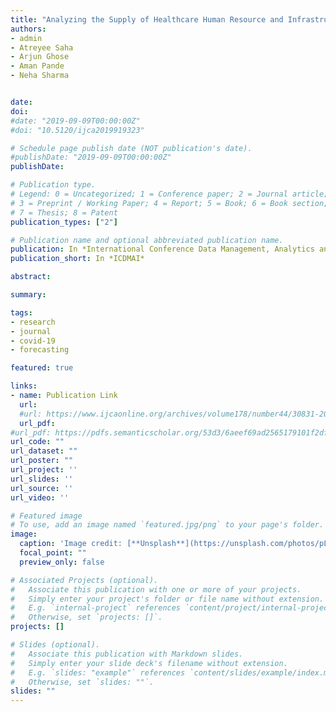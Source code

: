 ```yaml
---
title: "Analyzing the Supply of Healthcare Human Resource and Infrastructure of India to Handle COVID-19 cases aand Building a Prediction Model"
authors: 
- admin
- Atreyee Saha
- Arjun Ghose
- Aman Pande
- Neha Sharma


date: 
doi: 
#date: "2019-09-09T00:00:00Z"
#doi: "10.5120/ijca2019919323"

# Schedule page publish date (NOT publication's date).
#publishDate: "2019-09-09T00:00:00Z"
publishDate:

# Publication type.
# Legend: 0 = Uncategorized; 1 = Conference paper; 2 = Journal article;
# 3 = Preprint / Working Paper; 4 = Report; 5 = Book; 6 = Book section;
# 7 = Thesis; 8 = Patent
publication_types: ["2"]

# Publication name and optional abbreviated publication name.
publication: In *International Conference Data Management, Analytics and Innovation*
publication_short: In *ICDMAI*

abstract: 

summary: 

tags:
- research
- journal 
- covid-19
- forecasting

featured: true

links:
- name: Publication Link
  url:
  #url: https://www.ijcaonline.org/archives/volume178/number44/30831-2019919323
  url_pdf: 
#url_pdf: https://pdfs.semanticscholar.org/53d3/6aeef69ad2565179101f2df971e34f156d87.pdf
url_code: ""
url_dataset: ""
url_poster: ""
url_project: ''
url_slides: ''
url_source: ''
url_video: ''

# Featured image
# To use, add an image named `featured.jpg/png` to your page's folder. 
image:
  caption: 'Image credit: [**Unsplash**](https://unsplash.com/photos/pLCdAaMFLTE)'
  focal_point: ""
  preview_only: false

# Associated Projects (optional).
#   Associate this publication with one or more of your projects.
#   Simply enter your project's folder or file name without extension.
#   E.g. `internal-project` references `content/project/internal-project/index.md`.
#   Otherwise, set `projects: []`.
projects: []

# Slides (optional).
#   Associate this publication with Markdown slides.
#   Simply enter your slide deck's filename without extension.
#   E.g. `slides: "example"` references `content/slides/example/index.md`.
#   Otherwise, set `slides: ""`.
slides: ""
---
```


